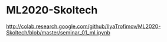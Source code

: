 # ML2020-Skoltech


http://colab.research.google.com/github/IlyaTrofimov/ML2020-Skoltech/blob/master/seminar_01_ml.ipynb
